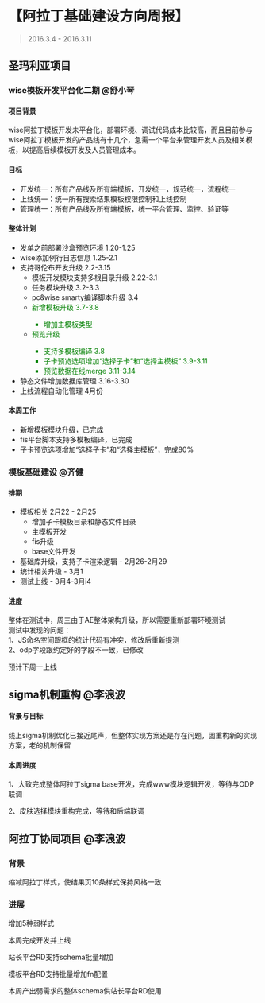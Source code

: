 # 【阿拉丁基础建设方向周报】

> 2016.3.4 - 2016.3.11

## 圣玛利亚项目

### wise模板开发平台化二期  @舒小琴
#### 项目背景
wise阿拉丁模板开发未平台化，部署环境、调试代码成本比较高，而且目前参与wise阿拉丁模板开发的产品线有十几个，急需一个平台来管理开发人员及相关模板，以提高后续模板开发及人员管理成本。

#### 目标
* 开发统一：所有产品线及所有端模板，开发统一，规范统一，流程统一
* 上线统一：统一所有搜索结果模板权限控制和上线控制
* 管理统一：所有产品线及所有端模板，统一平台管理、监控、验证等

#### 整体计划

* 发单之前部署沙盒预览环境  1.20-1.25
* wise添加例行日志信息  1.25-2.1
* 支持哥伦布开发升级    2.2-3.15
    * 模板开发模块支持多根目录升级  2.22-3.1
    * 任务模块升级  3.2-3.3
    * pc&wise smarty编译脚本升级 3.4
    * <span style="color:green">新增模板升级  3.7-3.8
        * 增加主模板类型 
    * <span style="color:green">预览升级
        * 支持多模板编译    3.8
        * 子卡预览选项增加“选择子卡”和“选择主模板”  3.9-3.11</span>
        * 预览数据在线merge 3.11-3.14
* 静态文件增加数据库管理    3.16-3.30
* 上线流程自动化管理 4月份

#### 本周工作

* 新增模板模块升级，已完成
* fis平台脚本支持多模板编译，已完成
* 子卡预览选项增加“选择子卡”和“选择主模板”，完成80%

### 模板基础建设 @齐健
#### 排期
* 模板相关 2月22 - 2月25
    * 增加子卡模板目录和静态文件目录
    * 主模板开发
    * fis升级
    * base文件开发
* 基础库升级，支持子卡渲染逻辑 - 2月26-2月29
* 统计相关升级 - 3月1
* 测试上线 - 3月4-3月i4

#### 进度

整体在测试中，周三由于AE整体架构升级，所以需要重新部署环境测试    
测试中发现的问题：    
1、JS命名空间跟框的统计代码有冲突，修改后重新提测    
2、odp字段跟约定好的字段不一致，已修改

预计下周一上线

## sigma机制重构 @李浪波

#### 背景与目标

线上sigma机制优化已接近尾声，但整体实现方案还是存在问题，固重构新的实现方案，老的机制保留

#### 本周进度

1、大致完成整体阿拉丁sigma base开发，完成www模块逻辑开发，等待与ODP联调

2、皮肤选择模块重构完成，等待和后端联调

## 阿拉丁协同项目   @李浪波

### 背景

缩减阿拉丁样式，使结果页10条样式保持风格一致

### 进展

增加5种弱样式

本周完成开发并上线

站长平台RD支持schema批量增加

模板平台RD支持批量增加fn配置

本周产出弱需求的整体schema供站长平台RD使用
